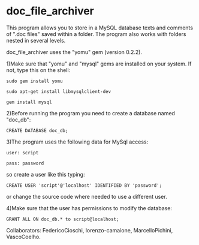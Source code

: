 # doc_file_archiver

This program allows you to store in a MySQL database texts and comments of ".doc files" saved within a folder. The program also works with folders nested in several levels.

doc_file_archiver uses the "yomu" gem (version 0.2.2).


1)Make sure that "yomu" and "mysql" gems are installed on your system. If not, type this on the shell:

	sudo gem install yomu

	sudo apt-get install libmysqlclient-dev
	
	gem install mysql



2)Before running the program you need to create a database named "doc_db":

	CREATE DATABASE doc_db;
	
	

3)The program uses the following data for MySql access: 

  	user: script

  	pass: password

so create a user like this typing:

	CREATE USER 'script'@'localhost' IDENTIFIED BY 'password';

or change the source code where needed to use a different user.



4)Make sure that the user has permissions to modify the database: 

	GRANT ALL ON doc_db.* to script@localhost;



Collaborators: FedericoCioschi, lorenzo-camaione, MarcelloPichini, VascoCoelho. 
